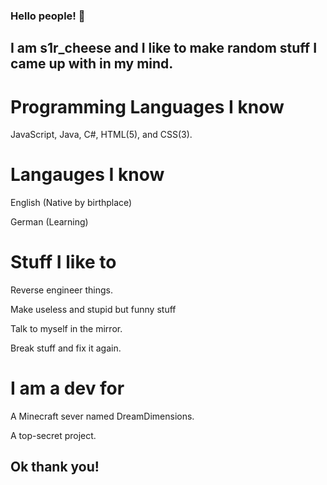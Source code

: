 ### Hello people! 👋
## I am s1r_cheese and I like to make random stuff I came up with in my mind.

# Programming Languages I know
JavaScript, Java, C#, HTML(5), and CSS(3).

# Langauges I know

English (Native by birthplace)

German (Learning)

# Stuff I like to
Reverse engineer things.

Make useless and stupid but funny stuff

Talk to myself in the mirror.

Break stuff and fix it again.

# I am a dev for

A Minecraft sever named DreamDimensions.

A top-secret project.
## Ok thank you!

<!--
**s1rcheese/s1rcheese** is a ✨ _special_ ✨ repository because its `README.md` (this file) appears on your GitHub profile.

Here are some ideas to get you started:

- 🔭 I’m currently working on ...
- 🌱 I’m currently learning ...
- 👯 I’m looking to collaborate on ...
- 🤔 I’m looking for help with ...
- 💬 Ask me about ...
- 📫 How to reach me: ...
- 😄 Pronouns: ...
- ⚡ Fun fact: ...
-->
